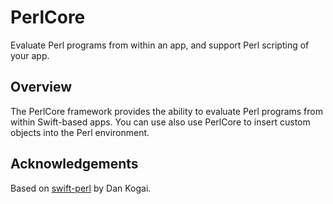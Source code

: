 # PerlCore

Evaluate Perl programs from within an app, and support Perl scripting of your app.

## Overview

The PerlCore framework provides the ability to evaluate Perl programs from within Swift-based apps. You can use also use PerlCore to insert custom objects into the Perl environment.

## Acknowledgements

Based on [swift-perl](https://github.com/dankogai/swift-perl) by Dan Kogai.
